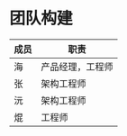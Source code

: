 # 团队构建

| 成员   | 职责             |
| ------ | ---------------- |
| 海   | 产品经理，工程师 |
| 张 | 架构工程师       |
| 沅 | 架构工程师       |
| 焜 | 工程师           |

